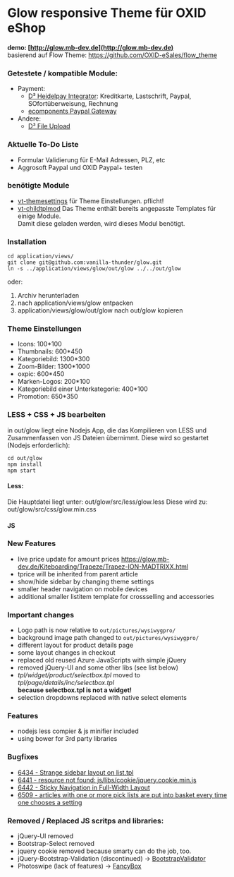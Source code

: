 # Glow responsive Theme für OXID eShop
**demo: [http://glow.mb-dev.de](http://glow.mb-dev.de)**  
basierend auf Flow Theme: https://github.com/OXID-eSales/flow_theme

### Getestete / kompatible Module:
- Payment:
    * [D³ Heidelpay Integrator](https://www.oxidmodule.com/OXID-eShop/Module/Heidelpay-Integrator-fuer-Oxid-PE.html): Kreditkarte, Lastschrift, Paypal, SOfortüberweisung, Rechnung
    * [ecomponents Paypal Gateway](https://www.ecomponents.de/module/paypal-gateway-inkl-express-und-paypal-plus/)
- Andere:
    * [D³ File Upload](https://www.oxidmodule.com/OXID-eShop/Module/File-Upload-fuer-Oxid-PE.html)

### Aktuelle To-Do Liste
* Formular Validierung für E-Mail Adressen, PLZ, etc
* Aggrosoft Paypal und OXID Paypal+ testen

### benötigte Module
* [vt-themesettings](https://github.com/vanilla-thunder/themesettings) für Theme Einstellungen. pflicht!
* [vt-childtplmod](https://github.com/vanilla-thunder/childtplmod) Das Theme enthält bereits angepasste Templates für einige Module.  
Damit diese geladen werden, wird dieses Modul benötigt.

### Installation
    cd application/views/
    git clone git@github.com:vanilla-thunder/glow.git
    ln -s ../application/views/glow/out/glow ../../out/glow
oder:
 1. Archiv herunterladen
 2. nach application/views/glow entpacken
 3. application/views/glow/out/glow nach out/glow kopieren

### Theme Einstellungen
- Icons: 100*100
- Thumbnails: 600*450
- Kategoriebild: 1300*300
- Zoom-Bilder: 1300*1000
- oxpic: 600*450
- Marken-Logos: 200*100
- Kategoriebild einer Unterkategorie: 400*100
- Promotion: 650*350

### LESS + CSS + JS bearbeiten
in out/glow liegt eine Nodejs App, die das Kompilieren von LESS und Zusammenfassen von JS Dateien übernimmt.
Diese wird so gestartet (Nodejs erforderlich):
```Shell
cd out/glow
npm install
npm start
``` 
#### Less:
Die Hauptdatei liegt unter: out/glow/src/less/glow.less
Diese wird zu:  out/glow/src/css/glow.min.css

#### JS

### New Features 
* live price update for amount prices https://glow.mb-dev.de/Kiteboarding/Trapeze/Trapez-ION-MADTRIXX.html
* tprice will be inherited from parent article
* show/hide sidebar by changing theme settings
* smaller header navigation on mobile devices
* additional smaller listitem template for crossselling and accessories


### Important changes
* Logo path is now relative to ``out/pictures/wysiwygpro/``
* background image path changed to ``out/pictures/wysiwygpro/``
* different layout for product details page
* some layout changes in checkout 
* replaced old reused Azure JavaScripts with simple jQuery
* removed jQuery-UI and some other libs (see list below)
* *tpl/widget/product/selectbox.tpl* moved to *tpl/page/details/inc/selectbox.tpl*  
   **because selectbox.tpl is not a widget!**
* selection dropdowns replaced with native select elements

### Features
* nodejs less compier & js minifier included
* using bower for 3rd party libraries

### Bugfixes
* [6434 - Strange sidebar layout on list.tpl](https://bugs.oxid-esales.com/view.php?id=6434)
* [6441 - resource not found: js/libs/cookie/jquery.cookie.min.js](https://bugs.oxid-esales.com/view.php?id=6441)
* [6442 - Sticky Navigation in Full-Width Layout](https://bugs.oxid-esales.com/view.php?id=6442)
* [6509 - articles with one or more pick lists are put into basket every time one chooses a setting](https://bugs.oxid-esales.com/view.php?id=6509)


### Removed / Replaced JS scritps and libraries:
* jQuery-UI removed
* Bootstrap-Select removed
* jquery cookie removed because smarty can do the job, too.
* jQuery-Bootstrap-Validation (discontinued) -> [BootstrapValidator](https://github.com/nghuuphuoc/bootstrapvalidator/)
* Photoswipe (lack of features) -> [FancyBox](http://fancyapps.com/fancybox/)



